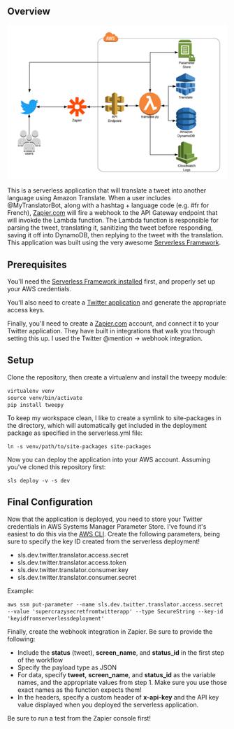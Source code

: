 ## Overview

![diagram](https://github.com/nragusa/aws-twitter-translate-bot/blob/master/images/architecture.png)

This is a serverless application that will translate a tweet into another language using Amazon Translate. When a user includes @MyTranslatorBot, along with a hashtag + language code (e.g. #fr for French), [Zapier.com](https://zapier.com) will fire a webhook to the API Gateway endpoint that will invokde the Lambda function. The Lambda function is responsible for parsing the tweet, translating it, sanitizing the tweet before responding, saving it off into DynamoDB, then replying to the tweet with the translation. This application was built using the very awesome [Serverless Framework](https://serverless.com).

## Prerequisites

You'll need the [Serverless Framework installed](https://serverless.com/framework/docs/providers/aws/guide/installation/) first, and properly set up your AWS credentials.

You'll also need to create a [Twitter application](https://apps.twitter.com/) and generate the appropriate access keys.

Finally, you'll need to create a [Zapier.com](https://zapier.com) account, and connect it to your Twitter application. They have built in integrations that walk you through setting this up. I used the Twitter @mention -> webhook integration.

## Setup

Clone the repository, then create a virtualenv and install the tweepy module:

```
virtualenv venv
source venv/bin/activate
pip install tweepy
```

To keep my workspace clean, I like to create a symlink to site-packages in the directory, which will automatically get included in the deployment package as specified in the serverless.yml file:

```
ln -s venv/path/to/site-packages site-packages
```

Now you can deploy the application into your AWS account. Assuming you've cloned this repository first:

```
sls deploy -v -s dev
```

## Final Configuration

Now that the application is deployed, you need to store your Twitter credentials in AWS Systems Manager Parameter Store. I've found it's easiest to do this via the [AWS CLI](https://docs.aws.amazon.com/cli/latest/reference/ssm/put-parameter.html). Create the following parameters, being sure to specify the key ID created from the serverless deployment!

* sls.dev.twitter.translator.access.secret
* sls.dev.twitter.translator.access.token
* sls.dev.twitter.translator.consumer.key
* sls.dev.twitter.translator.consumer.secret

Example:

```
aws ssm put-parameter --name sls.dev.twitter.translator.access.secret --value 'supercrazysecretfromtwitterapp' --type SecureString --key-id 'keyidfromserverlessdeployment'
```

Finally, create the webhook integration in Zapier. Be sure to provide the following:

* Include the **status** (tweet), **screen_name**, and **status_id** in the first step of the workflow
* Specify the payload type as JSON
* For data, specify **tweet**, **screen_name**, and **status_id** as the variable names, and the appropriate values from step 1. Make sure you use those exact names as the function expects them!
* In the headers, specify a custom header of **x-api-key** and the API key value displayed when you deployed the serverless application.

Be sure to run a test from the Zapier console first!
